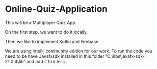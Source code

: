 # Online-Quiz-Application

This will be a Multiplayer Quiz App. 

On the first step, we want to do it locally. 

Then we like to implement Kotlin and Firebase.

We are using intellij community edition for our work. 
To run the code you need to be have Javafxsdk installed in this folder "C:\libs\javafx-sdk-21.0.4\lib" and add it to intellij.
